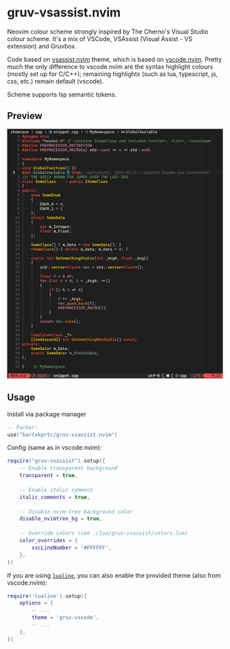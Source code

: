 # gruv-vsassist.nvim

Neovim colour scheme strongly inspired by The Cherno's Visual Studio colour scheme. It's a mix of VSCode, VSAssist (Visual Assist - VS extension) and Gruvbox.

Code based on [vsassist.nvim](https://github.com/BoHomola/vsassist.nvim) theme, which is based on [vscode.nvim](https://github.com/Mofiqul/vscode.nvim). Pretty much the only difference to vscode.nvim are the syntax highlight colours (mostly set up for C/C++); remaining highlights (such as lua, typescript, js, css, etc.) remain default (vscode).

Scheme supports lsp semantic tokens.

## Preview

![gruv-vsassist.nvim](./showcase/cpp/showcase.png)


## Usage

Install via package manager

```lua
-- Packer:
use("bartekprtc/gruv-vsassist.nvim")
```

Config (same as in vscode.nvim):

```lua
require("gruv-vsassist").setup({
    -- Enable transparent background
    transparent = true,

    -- Enable italic comment
    italic_comments = true,

    -- Disable nvim-tree background color
    disable_nvimtree_bg = true,

    -- Override colors (see ./lua/gruv-vsassist/colors.lua)
    color_overrides = {
        vscLineNumber = '#FFFFFF',
    },
})
```


If you are using [`lualine`](https://github.com/hoob3rt/lualine.nvim), you can also enable the provided theme (also from vscode.nvim):

```lua
require('lualine').setup({
    options = {
        -- ...
        theme = 'gruv-vscode',
        -- ...
    },
})
```

